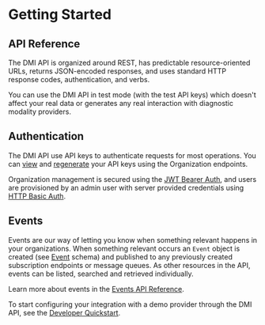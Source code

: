 # Getting Started

## API Reference
The DMI API is organized around REST, has predictable resource-oriented URLs, returns JSON-encoded responses, and uses standard HTTP response codes, authentication, and verbs.

You can use the DMI API in test mode (with the test API keys) which doesn't affect your real data or generates any real interaction with diagnostic modality providers.

## Authentication
The DMI API use API keys to authenticate requests for most operations. You can [view](/docs/dmi/api/operations/list-organization-keys) and [regenerate](/docs/dmi/api/operations/update-a-organization-key) your API keys using the Organization endpoints.

Organization management is secured using the [JWT Bearer Auth](https://jwt.io/introduction), and users are provisioned by an admin user with server provided credentials using [HTTP Basic Auth](https://en.wikipedia.org/wiki/Basic_access_authentication).

## Events
Events are our way of letting you know when something relevant happens in your organizations. When something relevant occurs an `Event` object is created (see [Event](/docs/dmi/schemas/event) schema) and published to any previously created subscription endpoints or message queues. As other resources in the API, events can be listed, searched and retrieved individually. 

Learn more about events in the [Events API Reference](docs/events.md).

To start configuring your integration with a demo provider through the DMI API, see the [Developer Quickstart](developer-quickstart.md).
